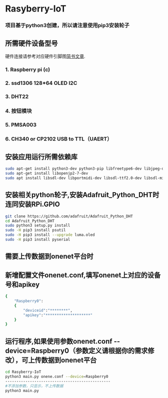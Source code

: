 # Rasyberry-IoT
### 项目基于python3创建，所以请注意使用pip3安装轮子

## 所需硬件设备型号

硬件连接请参考对应硬件引脚图[简书文章](https://www.jianshu.com/u/06e291ec9827).

### 1. Raspberry pi (c)
### 2. ssd1306 128*64 OLED I2C
### 3. DHT22
### 4. 按钮模块
### 5. PMSA003
### 6. CH340 or CP2102 USB to TTL（UAERT）

## 安装应用运行所需依赖库
```sh
sudo apt-get install python3-dev python3-pip libfreetype6-dev libjpeg-dev build-essential
sudo apt-get install libopenjp2-7-dev
sudo apt install libsdl-dev libportmidi-dev libsdl-ttf2.0-dev libsdl-mixer1.2-dev libsdl-image1.2-dev
```

## 安装相关python轮子,安装Adafruit_Python_DHT时连同安装RPi.GPIO
```sh
git clone https://github.com/adafruit/Adafruit_Python_DHT
cd Adafruit_Python_DHT
sudo python3 setup.py install
sudo -H pip3 install psutil
sudo -H pip3 install --upgrade luma.oled
sudo -H pip3 install pyserial
```

## 需要上传数据到onenet平台时
## 新增配置文件onenet.conf,填写onenet上对应的设备号和apikey
```sh
{  
	"Raspberry0":  
	{     
		"deviceid":"********",
		"apikey":"********************"
	} 
} 
```

## 运行程序,如果使用参数onenet.conf --device=Raspberry0（参数定义请根据你的需求修改），可上传数据到onenet平台
```sh
cd Rasyberry-IoT
python3 main.py onene.conf --device=Raspberry0
-----------------------------------------------
#不添加参数，只显示，不上传数据
python3 main.py
```


